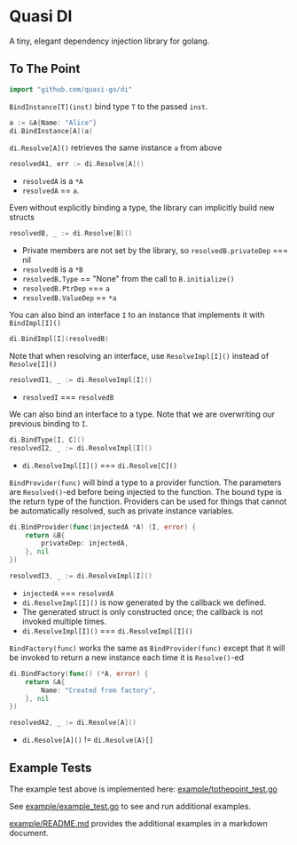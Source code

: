 
# Quasi DI

A tiny, elegant dependency injection library for golang.

## To The Point

```go
import "github.com/quasi-go/di"
```

`BindInstance[T](inst)` bind type `T` to the passed `inst`.

```go
a := &A{Name: "Alice"}
di.BindInstance[A](a)
```

`di.Resolve[A]()` retrieves the same instance `a` from above

```go
resolvedA1, err := di.Resolve[A]()
```

- `resolvedA` is a `*A`
- `resolvedA` == `a`.

Even without explicitly binding a type, the library can implicitly build new structs

```go
resolvedB, _ := di.Resolve[B]()
```

- Private members are not set by the library, so `resolvedB.privateDep` === nil
- `resolvedB` is a `*B`
- `resolvedB.Type` == "None" from the call to `B.initialize()`
- `resolvedB.PtrDep` === `a`
- `resolvedB.ValueDep` == `*a`

You can also bind an interface `I` to an instance that implements it with `BindImpl[I]()`

```go
di.BindImpl[I](resolvedB)
```

Note that when resolving an interface, use `ResolveImpl[I]()` instead of `Resolve[I]()`

```go
resolvedI1, _ := di.ResolveImpl[I]()
```
- `resolvedI` === `resolvedB`

We can also bind an interface to a type. Note that we are overwriting our previous binding to `I`.

```go
di.BindType[I, C]()
resolvedI2, _ := di.ResolveImpl[I]()
```

- `di.ResolveImpl[I]()` === `di.Resolve[C]()`

`BindProvider(func)` will bind a type to a provider function. The parameters  are `Resolved()`-ed
before being injected to the function. The bound type is the return type of the function.
Providers can be used for things that cannot be automatically resolved, such as private
instance variables.

```go
di.BindProvider(func(injectedA *A) (I, error) {
    return &B{
        privateDep: injectedA,
    }, nil
})

resolvedI3, _ := di.ResolveImpl[I]()
```

- `injectedA` === `resolvedA`
- `di.ResolveImpl[I]()` is now generated by the callback we defined.
- The generated struct is only constructed once; the callback is not invoked multiple times.
- `di.ResolveImpl[I]()` === `di.ResolveImpl[I]()`

`BindFactory(func)` works the same as `BindProvider(func)` except that it will be invoked
to return a new instance each time it is `Resolve()`-ed

```go
di.BindFactory(func() (*A, error) {
    return &A{
        Name: "Created from factory",
    }, nil
})

resolvedA2, _ := di.Resolve[A]()
```

- `di.Resolve[A]()` != `di.Resolve(A)[]`

## Example Tests

The example test above is implemented here: [example/tothepoint_test.go](example/tothepoint_test.go)

See [example/example_test.go](example/example_test.go) to see and run additional examples.

[example/README.md](example/README.md) provides the additional examples in a markdown document.

